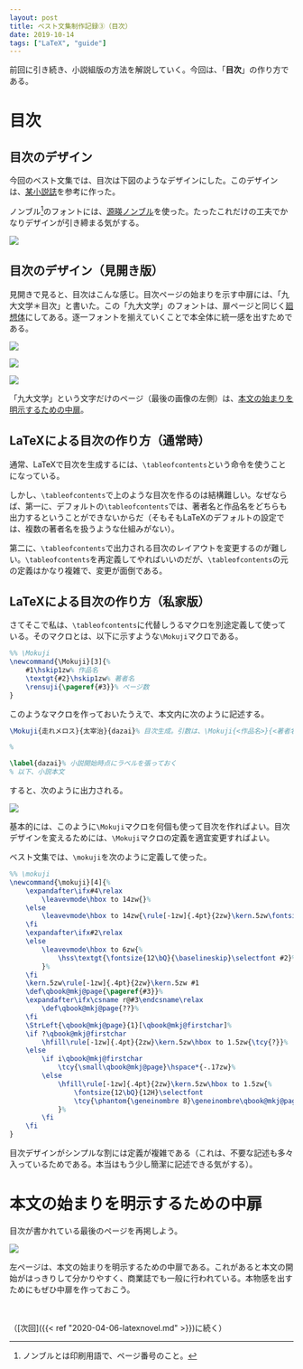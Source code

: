 ```yaml
---
layout: post
title: ベスト文集制作記録③（目次）
date: 2019-10-14
tags: ["LaTeX", "guide"]
---
```


前回に引き続き、小説組版の方法を解説していく。今回は、「**目次**」の作り方である。

# 目次
## 目次のデザイン
今回のベスト文集では、目次は下図のようなデザインにした。このデザインは、[某小説誌](https://www.gentosha.co.jp/s/gento/)を参考に作った。

ノンブル[^1]のフォントには、[源暎ノンブル](https://okoneya.jp/font/download.html#dl-genb)を使った。たったこれだけの工夫でかなりデザインが引き締まる気がする。

[^1]: ノンブルとは印刷用語で、ページ番号のこと。

<!-- ![](/latex/assets/img/2019-10-14a.png) -->

![](/latex/assets/img/2019-10-14b.png)

<!-- ![](/latex/assets/img/2019-10-14c.png) -->

<!-- ![](/latex/assets/img/2019-10-14d.png) -->

## 目次のデザイン（見開き版）
見開きで見ると、目次はこんな感じ。目次ページの始まりを示す中扉には、「九大文学＊目次」と書いた。この「九大文学」のフォントは、扉ページと同じく[廻想体](https://moji-waku.com/kaiso/)にしてある。逐一フォントを揃えていくことで本全体に統一感を出すためである。

![](/latex/assets/img/2019-10-14-2in1a.png)

![](/latex/assets/img/2019-10-14-2in1b.png)

![](/latex/assets/img/2019-10-14-2in1c.png)

「九大文学」という文字だけのページ（最後の画像の左側）は、[本文の始まりを明示するための中扉](#本文の始まりを明示するための中扉)。

## LaTeXによる目次の作り方（通常時）
通常、LaTeXで目次を生成するには、`\tableofcontents`という命令を使うことになっている。

しかし、`\tableofcontents`で上のような目次を作るのは結構難しい。なぜならば、第一に、デフォルトの`\tableofcontents`では、著者名と作品名をどちらも出力するということができないからだ（そもそもLaTeXのデフォルトの設定では、複数の著者名を扱うような仕組みがない）。

第二に、`\tableofcontents`で出力される目次のレイアウトを変更するのが難しい。`\tableofcontents`を再定義してやればいいのだが、`\tableofcontents`の元の定義はかなり複雑で、変更が面倒である。

## LaTeXによる目次の作り方（私家版）
さてそこで私は、`\tableofcontents`に代替しうるマクロを別途定義して使っている。そのマクロとは、以下に示すような`\Mokuji`マクロである。

```LaTeX
%% \Mokuji
\newcommand{\Mokuji}[3]{%
    #1\hskip1zw% 作品名
    \textgt{#2}\hskip1zw% 著者名
    \rensuji{\pageref{#3}}% ページ数
}
```

このようなマクロを作っておいたうえで、本文内に次のように記述する。

```LaTeX
\Mokuji{走れメロス}{太宰治}{dazai}% 目次生成。引数は、\Mokuji{<作品名>}{<著者名>}{<ページ参照用ラベル>}とする。

%

\label{dazai}% 小説開始時点にラベルを張っておく
% 以下、小説本文
```

すると、次のように出力される。

![](/latex/assets/img/2019-10-14e.png)

基本的には、このように`\Mokuji`マクロを何個も使って目次を作ればよい。目次デザインを変えるためには、`\Mokuji`マクロの定義を適宜変更すればよい。

ベスト文集では、`\mokuji`を次のように定義して使った。

```LaTeX
%% \mokuji
\newcommand{\mokuji}[4]{%
    \expandafter\ifx#4\relax
        \leavevmode\hbox to 14zw{}%
    \else
        \leavevmode\hbox to 14zw{\rule[-1zw]{.4pt}{2zw}\kern.5zw\fontsize{12\bQ}{\baselineskip}\selectfont #4\hss}%
    \fi
    \expandafter\ifx#2\relax
    \else
        \leavevmode\hbox to 6zw{%
            \hss\textgt{\fontsize{12\bQ}{\baselineskip}\selectfont #2}%
        }%
    \fi
    \kern.5zw\rule[-1zw]{.4pt}{2zw}\kern.5zw #1
    \def\qbook@mkj@page{\pageref{#3}}%
    \expandafter\ifx\csname r@#3\endcsname\relax
        \def\qbook@mkj@page{??}%
    \fi
    \StrLeft{\qbook@mkj@page}{1}[\qbook@mkj@firstchar]%
    \if ?\qbook@mkj@firstchar
        \hfill\rule[-1zw]{.4pt}{2zw}\kern.5zw\hbox to 1.5zw{\tcy{?}}%
    \else
        \if i\qbook@mkj@firstchar
            \tcy{\small\qbook@mkj@page}\hspace*{-.17zw}%
        \else
            \hfill\rule[-1zw]{.4pt}{2zw}\kern.5zw\hbox to 1.5zw{%
                \fontsize{12\bQ}{12H}\selectfont
                \tcy{\phantom{\geneinombre 8}\geneinombre\qbook@mkj@page\phantom{\geneinombre 9}}%
            }%
        \fi
    \fi
}
```

目次デザインがシンプルな割には定義が複雑である（これは、不要な記述も多々入っているためである。本当はもう少し簡潔に記述できる気がする）。

# 本文の始まりを明示するための中扉
目次が書かれている最後のページを再掲しよう。

![](/latex/assets/img/2019-10-14-2in1c.png)

左ページは、本文の始まりを明示するための中扉である。これがあると本文の開始がはっきりして分かりやすく、商業誌でも一般に行われている。本物感を出すためにもぜひ中扉を作っておこう。

　

（[次回]({{< ref "2020-04-06-latexnovel.md" >}})に続く）
